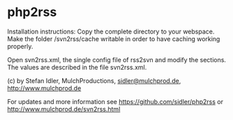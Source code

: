 php2rss
=======


Installation instructions:
Copy the complete directory to your webspace.
Make the folder /svn2rss/cache writable in order to have caching working properly.

Open svn2rss.xml, the single config file of rss2svn and modify the sections.
The values are described in the file svn2rss.xml.


(c) by Stefan Idler, MulchProductions, sidler@mulchprod.de, http://www.mulchprod.de

For updates and more information see https://github.com/sidler/php2rss or http://www.mulchprod.de/svn2rss.html

